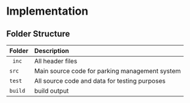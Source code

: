 # Implementation
## Folder Structure
| Folder  | Description                                    |              
|:------- |:---------------------------------------------- |
| ` inc`  | All header files                               |                     
| `src`   | Main source code for parking management system |
| `test`  | All source code and data for testing purposes  |
| `build` | build output                                   |
